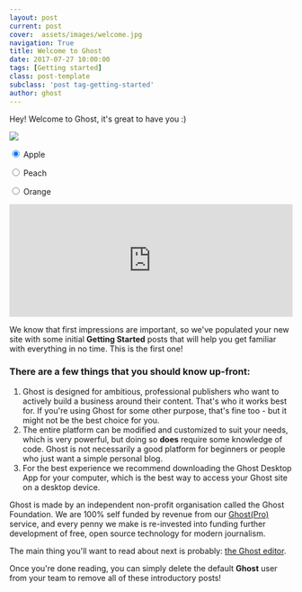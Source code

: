 ```yaml
---
layout: post
current: post
cover:  assets/images/welcome.jpg
navigation: True
title: Welcome to Ghost
date: 2017-07-27 10:00:00
tags: [Getting started]
class: post-template
subclass: 'post tag-getting-started'
author: ghost
---
```


Hey! Welcome to Ghost, it's great to have you :)

<a href="https://transactions.sendowl.com/products/78171691/F309B227/purchase" rel="nofollow"><img src="https://transactions.sendowl.com/assets/external/buy-now.png" /></a><script type="text/javascript" src="https://transactions.sendowl.com/assets/sendowl.js" ></script>

<form action="#">
  <p>
    <input type="radio" id="test1" name="radio-group" checked>
    <label for="test1">Apple</label>
  </p>
  <p>
    <input type="radio" id="test2" name="radio-group">
    <label for="test2">Peach</label>
  </p>
  <p>
    <input type="radio" id="test3" name="radio-group">
    <label for="test3">Orange</label>
  </p>
</form>

<iframe src="https://www.speakpipe.com/widget/inline/y9qvf9dt54ahwd4ak8xpl68emkgam71y" allow="microphone" width="100%" height="200" frameborder="0"></iframe>
<script async src="https://www.speakpipe.com/widget/loader.js" charset="utf-8"></script>




We know that first impressions are important, so we've populated your new site with some initial **Getting Started** posts that will help you get familiar with everything in no time. This is the first one!

### There are a few things that you should know up-front:
1. Ghost is designed for ambitious, professional publishers who want to actively build a business around their content. That's who it works best for. If you're using Ghost for some other purpose, that's fine too - but it might not be the best choice for you.
2. The entire platform can be modified and customized to suit your needs, which is very powerful, but doing so **does** require some knowledge of code. Ghost is not necessarily a good platform for beginners or people who just want a simple personal blog.
3. For the best experience we recommend downloading the Ghost Desktop App for your computer, which is the best way to access your Ghost site on a desktop device.


Ghost is made by an independent non-profit organisation called the Ghost Foundation. We are 100% self funded by revenue from our [Ghost(Pro)](https://ghost.org/pricing) service, and every penny we make is re-invested into funding further development of free, open source technology for modern journalism.

The main thing you'll want to read about next is probably: [the Ghost editor](https://demo.ghost.io/the-editor/).

Once you're done reading, you can simply delete the default **Ghost** user from your team to remove all of these introductory posts!
